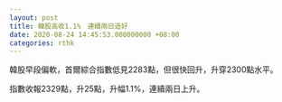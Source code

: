 ```yaml
---
layout: post
title: 韓股高收1.1%　連續兩日造好
date: 2020-08-24 14:45:53.000000000 +08:00
categories: rthk
---
```


韓股早段偏軟，首爾綜合指數低見2283點，但很快回升，升穿2300點水平。

指數收報2329點，升25點，升幅1.1%，連續兩日上升。
